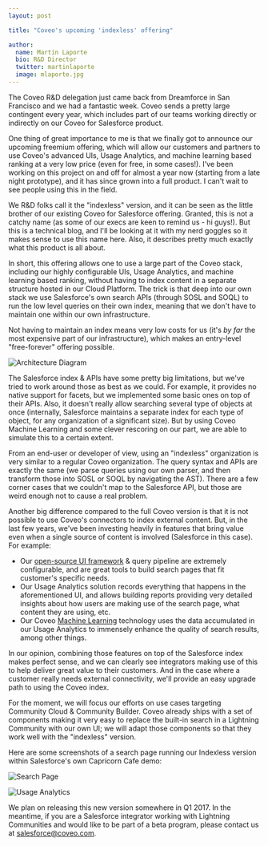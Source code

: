 ```yaml
---
layout: post

title: "Coveo's upcoming 'indexless' offering"

author:
  name: Martin Laporte
  bio: R&D Director
  twitter: martinlaporte
  image: mlaporte.jpg
---
```


The Coveo R&D delegation just came back from Dreamforce in San Francisco and we had a fantastic week. Coveo sends a pretty large contingent every year, which includes part of our teams working directly or indirectly on our Coveo for Salesforce product.

One thing of great importance to me is that we finally got to announce our upcoming freemium offering, which will allow our customers and partners to use Coveo's advanced UIs, Usage Analytics, and machine learning based ranking at a very low price (even for free, in some cases!). I've been working on this project on and off for almost a year now (starting from a late night prototype), and it has since grown into a full product. I can't wait to see people using this in the field.

<!-- more -->

We R&D folks call it the "indexless" version, and it can be seen as the little brother of our existing Coveo for Salesforce offering. Granted, this is not a catchy name (as some of our execs are keen to remind us - hi guys!). But this is a technical blog, and I'll be looking at it with my nerd goggles so it makes sense to use this name here. Also, it describes pretty much exactly what this product is all about.

In short, this offering allows one to use a large part of the Coveo stack, including our highly configurable UIs, Usage Analytics, and machine learning based ranking, without having to index content in a separate structure hosted in our Cloud Platform. The trick is that deep into our own stack we use Salesforce's own search APIs (through SOSL and SOQL) to run the low level queries on their own index, meaning that we don't have to maintain one within our own infrastructure.

Not having to maintain an index means very low costs for us (it's *by far* the most expensive part of our infrastructure), which makes an entry-level "free-forever" offering possible.

![Architecture Diagram](/images/2016-10-12-indexless/diagram.png "Architecture Diagram")

The Salesforce index & APIs have some pretty big limitations, but we've tried to work around those as best as we could. For example, it provides no native support for facets, but we implemented some basic ones on top of their APIs. Also, it doesn't really allow searching several type of objects at once (internally, Salesforce maintains a separate index for each type of object, for any organization of a significant size). But by using Coveo Machine Learning and some clever rescoring on our part, we are able to simulate this to a certain extent.

From an end-user or developer of view, using an "indexless" organization is very similar to a regular Coveo organization. The query syntax and APIs are exactly the same (we parse queries using our own parser, and then transform those into SOSL or SOQL by navigating the AST). There are a few corner cases that we couldn't map to the Salesforce API, but those are weird enough not to cause a real problem.

Another big difference compared to the full Coveo version is that it is not possible to use Coveo's connectors to index external content. But, in the last few years, we've been investing heavily in features that bring value even when a single source of content is involved (Salesforce in this case). For example:

* Our [open-source UI framework](https://github.com/coveo/search-ui) & query pipeline are extremely configurable, and are great tools to build search pages that fit customer's specific needs.
* Our Usage Analytics solution records everything that happens in the aforementioned UI, and allows building reports providing very detailed insights about how users are making use of the search page, what content they are using, etc.
* Our Coveo [Machine Learning](https://www.coveo.com/go?dest=cloudhelp&lcid=9&context=177) technology uses the data accumulated in our Usage Analytics to immensely enhance the quality of search results, among other things.

In our opinion, combining those features on top of the Salesforce index makes perfect sense, and we can clearly see integrators making use of this to help deliver great value to their customers. And in the case where a customer really needs external connectivity, we'll provide an easy upgrade path to using the Coveo index.

For the moment, we will focus our efforts on use cases targeting Community Cloud & Community Builder. Coveo already ships with a set of components making it very easy to replace the built-in search in a Lightning Community with our own UI; we will adapt those components so that they work well with the "indexless" version.

Here are some screenshots of a search page running our Indexless version within Salesforce's own Capricorn Cafe demo:

![Search Page](/images/2016-10-12-indexless/search-page.png "Search Page")

![Usage Analytics](/images/2016-10-12-indexless/analytics.png "Usage Analytics")

We plan on releasing this new version somewhere in Q1 2017. In the meantime, if you are a Salesforce integrator working with Lightning Communities and would like to be part of a beta program, please contact us at salesforce@coveo.com.


